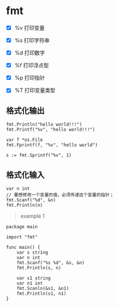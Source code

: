 # fmt
- [x] %v 打印变量
- [x] %s 打印字符串
- [x] %d 打印数字
- [x] %f 打印浮点型
- [x] %p 打印指针
- [x] %T 打印变量类型


## 格式化输出

```golang
fmt.Println("hello world!!!")
fmt.Printf("%v", "hello world!!!")

var f *os.File
fmt.Fprintf(f, "%v", "hello world")

s := fmt.Sprintf("%v", 1)
```

## 格式化输入

```golang
var n int
// 要想修改一个变量的值，必须传递这个变量的指针；
fmt.Scanf("%d", &n)
fmt.Println(n)
```
> example 1

```golang
package main

import "fmt"

func main() {
    var s string
    var n int
    fmt.Scanf("%s %d", &s, &n)
    fmt.Println(s, n)

    var s1 string
    var n1 int
    fmt.Scanln(&s1, &n1)
    fmt.Println(s1, n1)
}
```
